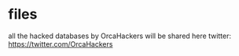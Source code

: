 # files
all the hacked databases by OrcaHackers will be shared here
twitter: https://twitter.com/OrcaHackers
